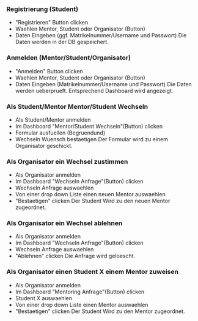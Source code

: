 ### Registrierung (Student)
- "Registrieren" Button clicken
- Waehlen Mentor, Student oder Organisator (Button)
- Daten Eingeben (ggf. Matrikelnummer/Username und Passwort)
Die Daten werden in der DB gespeichert.

### Anmelden (Mentor/Student/Organisator)
- "Anmelden" Button clicken
- Waehlen Mentor, Student oder Organisator (Button)
- Daten Eingeben (Matrikelnummer/Username und Passwort)
Die Daten werden ueberprueft.
Entsprechend Dashboard wird angezeigt.

### Als Student/Mentor Mentor/Student Wechseln
- Als Student/Mentor anmelden
- Im Dashboard "Mentor/Student Wechseln"(Button) clicken
- Formular ausfuellen (Begruendund)
- Wechseln Wuensch bestaetigen
Der Formular wird zu einem Organisator geschickt.

###  Als Organisator ein Wechsel zustimmen
- Als Organisator anmelden
- Im Dashboard "Wechseln Anfrage"(Button) clicken
- Wechseln Anfrage auswaehlen
- Von einer drop down Liste einen neuen Mentor auswaehlen
- "Bestaetigen" clicken
Der Student Wird zu den neuen Mentor zugeordnet.

### Als Organisator ein Wechsel ablehnen
- Als Organisator anmelden
- Im Dashboard "Wechseln Anfrage"(Button) clicken
- Wechseln Anfrage auswaehlen
- "Ablehnen" clicken
Die Anfrage wird geloescht.

### Als Organisator einen Student X einem Mentor zuweisen
- Als Organisator anmelden
- Im Dashboard "Mentoring Anfrage"(Button) clicken
- Student X auswaehlen
- Von einer drop down Liste einen Mentor auswaehlen
- "Bestaetigen" clicken
Der Student Wird zu den Mentor zugeordnet.

